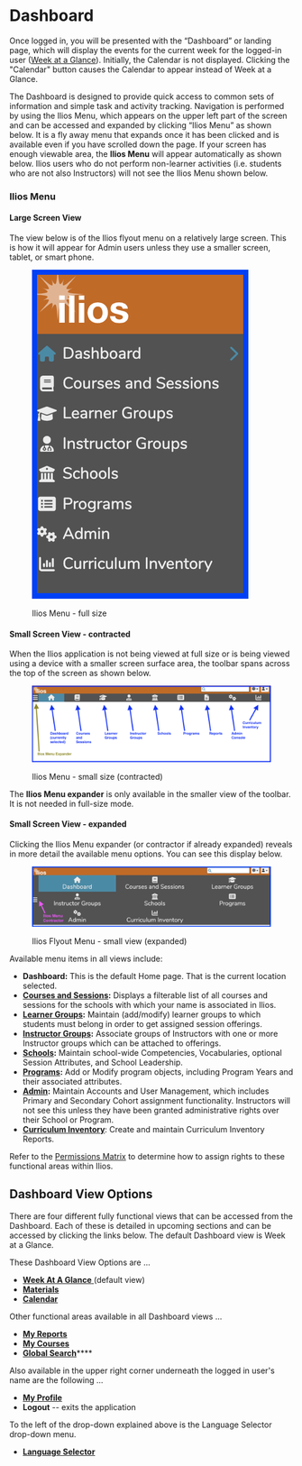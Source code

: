 # Dashboard

Once logged in, you will be presented with the “Dashboard” or landing page, which will display the events for the current week for the logged-in user ([Week at a Glance](https://iliosproject.gitbook.io/ilios-user-guide/dashboard/week-at-a-glance)). Initially, the Calendar is not displayed. Clicking the "Calendar" button causes the Calendar to appear instead of Week at a Glance.&#x20;

The Dashboard is designed to provide quick access to common sets of information and simple task and activity tracking. Navigation is performed by using the Ilios Menu, which appears on the upper left part of the screen and can be accessed and expanded by clicking “Ilios Menu” as shown below. It is a fly away menu that expands once it has been clicked and is available even if you have scrolled down the page. If your screen has enough viewable area, the **Ilios Menu** will appear automatically as shown below. Ilios users who do not perform non-learner activities (i.e. students who are not also Instructors) will not see the Ilios Menu shown below.

### Ilios Menu

#### Large Screen View

The view below is of the Ilios flyout menu on a relatively large screen. This is how it will appear for Admin users unless they use a smaller screen, tablet, or smart phone.

<figure><img src="../.gitbook/assets/flyout_update_1.png" alt=""><figcaption><p>Ilios Menu - full size</p></figcaption></figure>

#### Small Screen View - contracted

When the Ilios application is not being viewed at full size or is being viewed using a device with a smaller screen surface area, the toolbar spans across the top of the screen as shown below.

<figure><img src="../images/Top_Menu_View_1.png" alt=""><figcaption><p>Ilios Menu - small size (contracted)</p></figcaption></figure>

The **Ilios Menu expander** is only available in the smaller view of the toolbar. It is not needed in full-size mode.&#x20;

#### Small Screen View - expanded

Clicking the Ilios Menu expander (or contractor if already expanded) reveals in more detail the available menu options. You can see this display below.

<figure><img src="../.gitbook/assets/flyout_update_3.png" alt=""><figcaption><p>Ilios Flyout Menu - small view (expanded)</p></figcaption></figure>

Available menu items in all views include:

* **Dashboard:** This is the default Home page. That is the current location selected.
* [**Courses and Sessions**](https://iliosproject.gitbook.io/ilios-user-guide/courses-and-sessions)**:** Displays a filterable list of all courses and sessions for the schools with which your name is associated in Ilios.
* [**Learner Groups**](https://iliosproject.gitbook.io/ilios-user-guide/learner-groups)**:** Maintain (add/modify) learner groups to which students must belong in order to get assigned session offerings.
* [**Instructor Groups**](https://iliosproject.gitbook.io/ilios-user-guide/instructor-groups)**:** Associate groups of Instructors with one or more Instructor groups which can be attached to offerings.
* [**Schools**](https://iliosproject.gitbook.io/ilios-user-guide/schools)**:** Maintain school-wide Competencies, Vocabularies, optional Session Attributes, and School Leadership.
* [**Programs**](https://iliosproject.gitbook.io/ilios-user-guide/programs)**:** Add or Modify program objects, including Program Years and their associated attributes.
* [**Admin**](https://iliosproject.gitbook.io/ilios-user-guide/admin)**:** Maintain Accounts and User Management, which includes Primary and Secondary Cohort assignment functionality. Instructors will not see this unless they have been granted administrative rights over their School or Program.
* [**Curriculum Inventory**](https://iliosproject.gitbook.io/ilios-user-guide/curriculum-inventory): Create and maintain Curriculum Inventory Reports.

Refer to the [Permissions Matrix](https://www.dropbox.com/s/431sdj2bfoi3v1f/Ilios%20New%20Default%20Permissions%20Matrix.pdf?dl=0) to determine how to assign rights to these functional areas within Ilios.

## Dashboard View Options

There are four different fully functional views that can be accessed from the Dashboard. Each of these is detailed in upcoming sections and can be accessed by clicking the links below. The default Dashboard view is Week at a Glance.

These Dashboard View Options are ...

* [**Week At A Glance** ](https://iliosproject.gitbook.io/ilios-user-guide/dashboard/week-at-a-glance)(default view)
* ****[**Materials**](https://iliosproject.gitbook.io/ilios-user-guide/dashboard/materials-view)****
* ****[**Calendar**](https://iliosproject.gitbook.io/ilios-user-guide/dashboard/calendar-view)****

Other functional areas available in all Dashboard views ...

* [**My Reports**](https://iliosproject.gitbook.io/ilios-user-guide/dashboard/my-reports)
* [**My Courses**](https://iliosproject.gitbook.io/ilios-user-guide/dashboard/my-courses)
* [**Global Search**](https://iliosproject.gitbook.io/ilios-user-guide/dashboard/search)****

Also available in the upper right corner underneath the logged in user's name are the following ...

* [**My Profile**](https://iliosproject.gitbook.io/ilios-user-guide/dashboard/my-profile)
* **Logout** -- exits the application&#x20;

To the left of the drop-down explained above is the Language Selector drop-down menu.

* [**Language Selector**](https://iliosproject.gitbook.io/ilios-user-guide/dashboard/language-selector)
